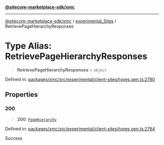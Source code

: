 [**@sitecore-marketplace-sdk/xmc**](../../../../README.md)

***

[@sitecore-marketplace-sdk/xmc](../../../../README.md) / [experimental\_Sites](../README.md) / RetrievePageHierarchyResponses

# Type Alias: RetrievePageHierarchyResponses

> **RetrievePageHierarchyResponses** = `object`

Defined in: [packages/xmc/src/experimental/client-sites/types.gen.ts:2780](https://github.com/Sitecore/marketplace-sdk/blob/main/packages/xmc/src/experimental/client-sites/types.gen.ts#L2780)

## Properties

### 200

> **200**: [`PageHierarchy`](PageHierarchy.md)

Defined in: [packages/xmc/src/experimental/client-sites/types.gen.ts:2784](https://github.com/Sitecore/marketplace-sdk/blob/main/packages/xmc/src/experimental/client-sites/types.gen.ts#L2784)

Success
